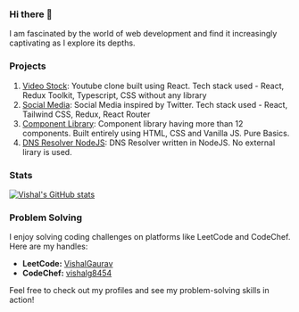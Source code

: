 
### Hi there 👋
I am fascinated by the world of web development and find it increasingly captivating as I explore its depths.

### Projects

1. [Video Stock](https://videostock.netlify.app/): Youtube clone built using React. Tech stack used - React, Redux Toolkit, Typescript, CSS without any library
2. [Social Media](https://stalk-me.netlify.app/): Social Media inspired by Twitter. Tech stack used - React, Tailwind CSS, Redux, React Router
3. [Component Library](https://component-vishalg8454.netlify.app/): Component library having more than 12 components. Built entirely using HTML, CSS and Vanilla JS. Pure Basics.
4. [DNS Resolver NodeJS](https://github.com/vishalg8454/DNS-Resolver-Nodejs/tree/master): DNS Resolver written in NodeJS. No external lirary is used.

### Stats
[![Vishal's GitHub stats](https://github-readme-stats.vercel.app/api?username=vishalg8454)](https://github.com/anuraghazra/github-readme-stats)

### Problem Solving
I enjoy solving coding challenges on platforms like LeetCode and CodeChef. Here are my handles:

- **LeetCode:** [VishalGaurav](https://leetcode.com/VishalGaurav/)
- **CodeChef:** [vishalg8454](https://www.codechef.com/users/vishalg8454)

Feel free to check out my profiles and see my problem-solving skills in action!
